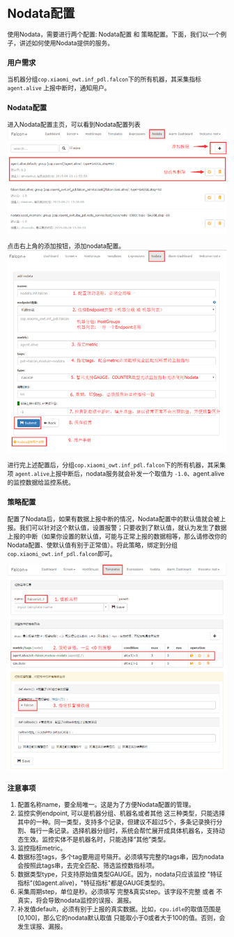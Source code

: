 # Nodata配置
使用Nodata，需要进行两个配置: Nodata配置 和 策略配置。下面，我们以一个例子，讲述如何使用Nodata提供的服务。

### 用户需求
当机器分组`cop.xiaomi_owt.inf_pdl.falcon`下的所有机器，其采集指标 `agent.alive` 上报中断时，通知用户。

### Nodata配置
进入Nodata配置主页，可以看到Nodata配置列表
![nodata.list](../image/func_nodata_1.png)

点击右上角的添加按钮，添加nodata配置。
![nodata.config](../image/func_nodata_2.png)

进行完上述配置后，分组`cop.xiaomi_owt.inf_pdl.falcon`下的所有机器，其采集项 `agent.alive`上报中断后，nodata服务就会补发一个取值为 `-1.0`、agent.alive的监控数据给监控系统。

### 策略配置
配置了Nodata后，如果有数据上报中断的情况，Nodata配置中的默认值就会被上报。我们可以针对这个默认值，设置报警；只要收到了默认值，就认为发生了数据上报的中断（如果你设置的默认值，可能与正常上报的数据相等，那么请修改你的Nodata配置、使默认值有别于正常值）。将此策略，绑定到分组`cop.xiaomi_owt.inf_pdl.falcon`即可。

![nodata.template](../image/func_nodata_3.png)

### 注意事项
1. 配置名称name，要全局唯一。这是为了方便Nodata配置的管理。
2. 监控实例endpoint, 可以是机器分组、机器名或者其他 这三种类型，只能选择其中的一种。同一类型，支持多个记录，但建议不超过5个，多条记录换行分割、每行一条记录。选择机器分组时，系统会帮忙展开成具体机器名，支持动态生效。监控实体不是机器名时，只能选择“其他”类型。
3. 监控指标metric。
4. 数据标签tags，多个tag要用逗号隔开。必须填写完整的tags串，因为nodata会按照此tags串，去完全匹配、筛选监控数指标项。
5. 数据类型type，只支持原始值类型GAUGE。因为，nodata只应该监控 "特征指标"(如agent.alive)，"特征指标"都是GAUGE类型的。
6. 采集周期step，单位是秒。必须填写 完整&真实step。该字段不完整 或者 不真实，将会导致nodata监控的误报、漏报。
7. 补发值default，必须有别于上报的真实数据。比如，`cpu.idle`的取值范围是[0,100]，那么它的nodata默认取值 只能取小于0或者大于100的值。否则，会发生误报、漏报。
